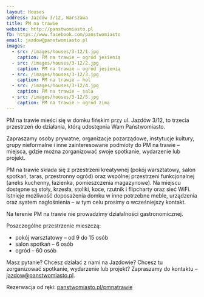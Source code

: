 ```yaml
---
layout: Houses
address: Jazdów 3/12, Warszawa
title: PM na trawie
website: http://panstwomiasto.pl
fb: https://www.facebook.com/panstwomiasto
email: jazdow@panstwomiasto.pl
images:
  - src: /images/houses/3-12/1.jpg
    caption: PM na trawie – ogród jesienią
  - src: /images/houses/3-12/2.jpg
    caption: PM na trawie – ogród jesienią
  - src: /images/houses/3-12/3.jpg
    caption: PM na trawie – hol
  - src: /images/houses/3-12/4.jpg
    caption: PM na trawie – sala
  - src: /images/houses/3-12/5.jpg
    caption: PM na trawie – ogród zimą
---
```


PM na trawie mieści się w domku fińskim przy ul. Jazdów 3/12, to trzecia przestrzeń do działania, którą udostępnia Wam Państwomiasto.

Zapraszamy osoby prywatne, organizacje pozarządowe, instytucje kultury, grupy nieformalne i inne zainteresowane podmioty do PM na trawie – miejsca, gdzie można zorganizować swoje spotkanie, wydarzenie lub projekt.

PM na trawie składa się z przestrzeni kreatywnej (pokój warsztatowy, salon spotkań, taras, przestronny ogród) oraz wspólnej przestrzeni funkcjonalnej (aneks kuchenny, łazienka, pomieszczenia magazynowe). Na miejscu dostępne są stoły, krzesła, stoliki, koce, rzutnik i flipcharty oraz sieć WiFi. Istnieje możliwość doposażenia domku w inne potrzebne meble, urządzenia oraz system nagłośnienia – w tym celu prosimy o wcześniejszy kontakt.

Na terenie PM na trawie nie prowadzimy działalności gastronomicznej.

Poszczególne przestrzenie mieszczą:

- pokój warsztatowy – od 9 do 15 osób
- salon spotkań – 6 osób
- ogród – 60 osób

Masz pytanie? Chcesz działać z nami na Jazdowie?
Chcesz tu zorganizować spotkanie, wydarzenie lub projekt?
Zapraszamy do kontaktu – jazdow@panstwomiasto.pl.

Rezerwacja od ręki: [panstwomiasto.pl/pmnatrawie](http://panstwomiasto.pl/pmnatrawie)
